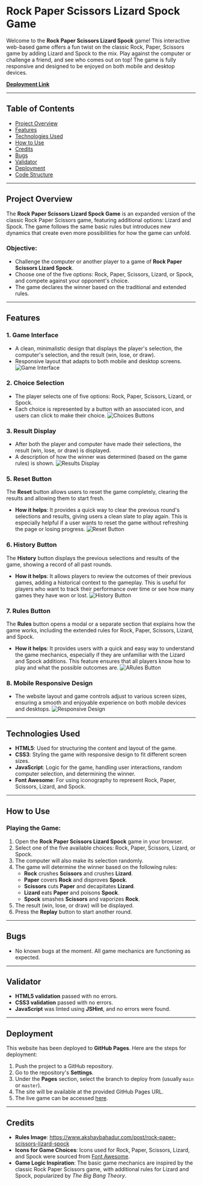 # Rock Paper Scissors Lizard Spock Game

Welcome to the **Rock Paper Scissors Lizard Spock** game! This interactive web-based game offers a fun twist on the classic Rock, Paper, Scissors game by adding Lizard and Spock to the mix. Play against the computer or challenge a friend, and see who comes out on top! The game is fully responsive and designed to be enjoyed on both mobile and desktop devices.

[**Deployment Link**](https://pauld95-git.github.io/RPSLS/)

---

## Table of Contents

- [Project Overview](#project-overview)
- [Features](#features)
- [Technologies Used](#technologies-used)
- [How to Use](#how-to-use)
- [Credits](#credits)
- [Bugs](#bugs)
- [Validator](#validator)
- [Deployment](#deployment)
- [Code Structure](#code-structure)

---

## Project Overview

The **Rock Paper Scissors Lizard Spock Game** is an expanded version of the classic Rock Paper Scissors game, featuring additional options: Lizard and Spock. The game follows the same basic rules but introduces new dynamics that create even more possibilities for how the game can unfold. 

### Objective:
- Challenge the computer or another player to a game of **Rock Paper Scissors Lizard Spock**.
- Choose one of the five options: Rock, Paper, Scissors, Lizard, or Spock, and compete against your opponent's choice.
- The game declares the winner based on the traditional and extended rules.

---

## Features

### 1. **Game Interface**
- A clean, minimalistic design that displays the player's selection, the computer's selection, and the result (win, lose, or draw).
- Responsive layout that adapts to both mobile and desktop screens.
![Game Interface](./assets/images/game_interface.JPG)

### 2. **Choice Selection**
- The player selects one of five options: Rock, Paper, Scissors, Lizard, or Spock.
- Each choice is represented by a button with an associated icon, and users can click to make their choice.
![Choices Buttons](./assets/images/choices.png)

### 3. **Result Display**
- After both the player and computer have made their selections, the result (win, lose, or draw) is displayed.
- A description of how the winner was determined (based on the game rules) is shown.
![Results Display](./assets/images/scores.png)

### 5. **Reset Button**
The **Reset** button allows users to reset the game completely, clearing the results and allowing them to start fresh.
- **How it helps**: It provides a quick way to clear the previous round's selections and results, giving users a clean slate to play again. This is especially helpful if a user wants to reset the game without refreshing the page or losing progress.
![Reset Button](./assets/images/reset_button.png)
  
### 6. **History Button**
The **History** button displays the previous selections and results of the game, showing a record of all past rounds.
- **How it helps**: It allows players to review the outcomes of their previous games, adding a historical context to the gameplay. This is useful for players who want to track their performance over time or see how many games they have won or lost.
![History Button](./assets/images/history.JPG)
  
### 7. **Rules Button**
The **Rules** button opens a modal or a separate section that explains how the game works, including the extended rules for Rock, Paper, Scissors, Lizard, and Spock.
- **How it helps**: It provides users with a quick and easy way to understand the game mechanics, especially if they are unfamiliar with the Lizard and Spock additions. This feature ensures that all players know how to play and what the possible outcomes are.
![ARules Button](./assets/images/rules_md.JPG)

### 8. **Mobile Responsive Design**
- The website layout and game controls adjust to various screen sizes, ensuring a smooth and enjoyable experience on both mobile devices and desktops.
![Responsive Design](./assets/images/responsive.JPG)

---

## Technologies Used

- **HTML5**: Used for structuring the content and layout of the game.
- **CSS3**: Styling the game with responsive design to fit different screen sizes.
- **JavaScript**: Logic for the game, handling user interactions, random computer selection, and determining the winner.
- **Font Awesome**: For using iconography to represent Rock, Paper, Scissors, Lizard, and Spock.

---

## How to Use

### Playing the Game:
1. Open the **Rock Paper Scissors Lizard Spock** game in your browser.
2. Select one of the five available choices: Rock, Paper, Scissors, Lizard, or Spock.
3. The computer will also make its selection randomly.
4. The game will determine the winner based on the following rules:
   - **Rock** crushes **Scissors** and crushes **Lizard**.
   - **Paper** covers **Rock** and disproves **Spock**.
   - **Scissors** cuts **Paper** and decapitates **Lizard**.
   - **Lizard** eats **Paper** and poisons **Spock**.
   - **Spock** smashes **Scissors** and vaporizes **Rock**.
5. The result (win, lose, or draw) will be displayed.
6. Press the **Replay** button to start another round.

---

## Bugs

- No known bugs at the moment. All game mechanics are functioning as expected.

---

## Validator

- **HTML5 validation** passed with no errors.
- **CSS3 validation** passed with no errors.
- **JavaScript** was linted using **JSHint**, and no errors were found.

---

## Deployment

This website has been deployed to **GitHub Pages**. Here are the steps for deployment:

1. Push the project to a GitHub repository.
2. Go to the repository's **Settings**.
3. Under the **Pages** section, select the branch to deploy from (usually `main` or `master`).
4. The site will be available at the provided GitHub Pages URL.
5. The live game can be accessed [here](https://pauld95-git.github.io/RPSLS/).

---

## Credits
- **Rules Image**: https://www.akshaybahadur.com/post/rock-paper-scissors-lizard-spock
- **Icons for Game Choices**: Icons used for Rock, Paper, Scissors, Lizard, and Spock were sourced from [Font Awesome](https://fontawesome.com/).
- **Game Logic Inspiration**: The basic game mechanics are inspired by the classic Rock Paper Scissors game, with additional rules for Lizard and Spock, popularized by *The Big Bang Theory*.